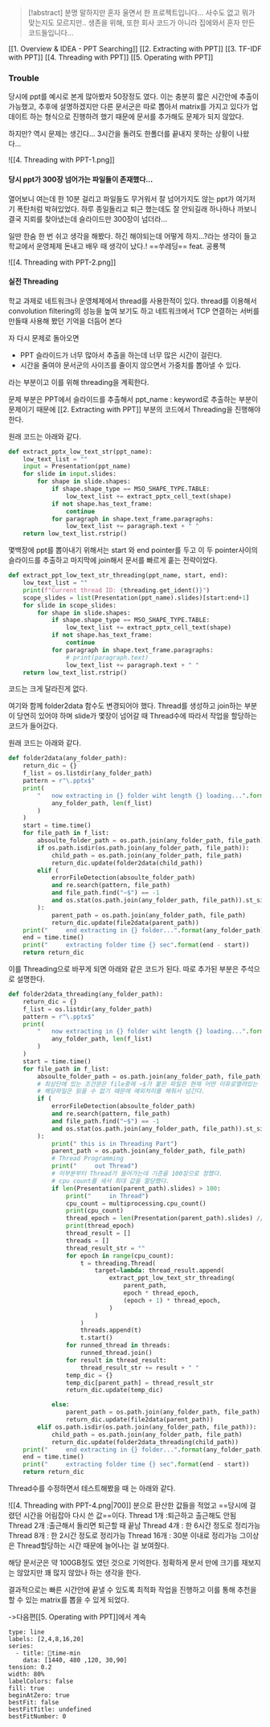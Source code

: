 > [!abstract] 분명 말하지만 혼자 울면서 한 프로젝트입니다... 사수도 없고 뭐가 맞는지도 모르지만.. 생존을 위해, 또한 회사 코드가 아니라 집에와서 혼자 만든 코드들입니다...

[[1. Overview & IDEA - PPT Searching]]
[[2. Extracting with PPT]] 
[[3. TF-IDF with PPT]] 
[[4. Threading with PPT]] 
[[5. Operating with PPT]] 

### Trouble

당시에 ppt를 예시로 본게 많아봤자 50장정도 였다. 이는 충분히 짧은 시간안에 추출이 가능했고, 추후에 설명하겠지만 다른 문서군은 따로 뽑아서 matrix를 가지고 있다가 업데이트 하는 형식으로 진행하려 했기 때문에 문서를 추가해도 문제가 되지 않았다.

하지만? 역시 문제는 생긴다... 3시간을 돌려도 한폴더를 끝내지 못하는 상황이 나왔다...

![[4. Threading with PPT-1.png]]

#### 당시 ppt가 300장 넘어가는 파일들이 존재했다... 

열어보니 여는데 한 10분 걸리고 파일들도 무거워서 잘 넘어가지도 않는 ppt가 여기저기 폭탄처럼 박혀있었다.
하루 종일돌리고 퇴근 했는데도 잘 안되길래 하나하나 까보니 결국 지뢰를 찾아냈는데 슬라이드만 300장이 넘더라...

일딴 한숨 한 번 쉬고 생각을 해봤다. 하긴 해야되는데 어떻게 하지...?라는 생각이 들고 학교에서 운영체제 돈내고 배우 때 생각이 났다.! ==쑤레딩== feat. 공룡책

![[4. Threading with PPT-2.png]]

#### 실전 Threading

학교 과제로 네트워크나 운영체제에서 thread를 사용한적이 있다. thread를 이용해서 convolution filtering의 성능을 높여 보기도 하고 네트워크에서 TCP 연결하는 서버를 만들때 사용해 봤던 기억을 더듬어 본다

자 다시 문제로 돌아오면

* PPT 슬라이드가 너무 많아서 추출을 하는데 너무 많은 시간이 걸린다.
* 시간을 줄여야 문서군의 사이즈를 줄이지 않으면서 가중치를 뽑아낼 수 있다.

라는 부분이고 이를 위해 threading을 계획한다.

문제 부분은 PPT에서 슬라이드를 추출해서 ppt_name : keyword로 추출하는 부분이 문제이기 때문에 
[[2. Extracting with PPT]] 부분의 코드에서 Threading을 진행해야한다.

원래 코드는 아래와 같다. 
```python
def extract_pptx_low_text_str(ppt_name):
    low_text_list = ""
    input = Presentation(ppt_name)
    for slide in input.slides:
        for shape in slide.shapes:
            if shape.shape_type == MSO_SHAPE_TYPE.TABLE:
                low_text_list += extract_pptx_cell_text(shape)
            if not shape.has_text_frame:
                continue
            for paragraph in shape.text_frame.paragraphs:
                low_text_list += paragraph.text + " "
    return low_text_list.rstrip()
```

몇백장에 ppt를 뽑아내기 위해서는 start 와 end pointer를 두고 이 두 pointer사이의 슬라이드를 추출하고 마지막에 join해서 문서를 빠르게 훝는 전략이었다.

```python
def extract_ppt_low_text_str_threading(ppt_name, start, end):
    low_text_list = ""
    print(f"Current thread ID: {threading.get_ident()}")
    scope_slides = list(Presentation(ppt_name).slides)[start:end+1]
    for slide in scope_slides:
        for shape in slide.shapes:
            if shape.shape_type == MSO_SHAPE_TYPE.TABLE:
                low_text_list += extract_pptx_cell_text(shape)
            if not shape.has_text_frame:
                continue
            for paragraph in shape.text_frame.paragraphs:
                # print(paragraph.text)
                low_text_list += paragraph.text + " "
    return low_text_list.rstrip()
```

코드는 크게 달라진게 없다. 

여기와 함께 folder2data 함수도 변경되어야 했다. Thread를 생성하고 join하는 부분이 당연히 있어야 하며 slide가 몇장이 넘어갈 때 Thread수에 따라서 작업을 할당하는 코드가 들어갔다.

원래 코드는 아래와 같다.
```python
def folder2data(any_folder_path):
    return_dic = {}
    f_list = os.listdir(any_folder_path)
    pattern = r"\.pptx$"
    print(
        "   now extracting in {} folder wiht length {} loading...".format(
            any_folder_path, len(f_list)
        )
    )
    start = time.time()
    for file_path in f_list:
        absoulte_folder_path = os.path.join(any_folder_path, file_path)
        if os.path.isdir(os.path.join(any_folder_path, file_path)):
            child_path = os.path.join(any_folder_path, file_path)
            return_dic.update(folder2data(child_path))
        elif (
            errorFileDetection(absoulte_folder_path)
            and re.search(pattern, file_path)
            and file_path.find("~$") == -1
            and os.stat(os.path.join(any_folder_path, file_path)).st_size > 0
        ):
            parent_path = os.path.join(any_folder_path, file_path)
            return_dic.update(file2data(parent_path))
    print("     end extracting in {} folder...".format(any_folder_path))
    end = time.time()
    print("     extracting folder time {} sec".format(end - start))
    return return_dic
```

이를 Threading으로 바꾸게 되면 아래와 같은 코드가 된다. 따로 추가된 부분은 주석으로 설명한다.
```python
def folder2data_threading(any_folder_path):
    return_dic = {}
    f_list = os.listdir(any_folder_path)
    pattern = r"\.pptx$"
    print(
        "   now extracting in {} folder wiht length {} loading...".format(
            any_folder_path, len(f_list)
        )
    )
    start = time.time()
    for file_path in f_list:
        absoulte_folder_path = os.path.join(any_folder_path, file_path)
        # 최상단에 있는 조건문은 file중에 ~$가 붙은 파일은 현재 어떤 이유로열려있는 파일이다.
        # 해당파일은 읽을 수 없기 때문에 예외처리를 해줘서 넘긴다.
        if (
            errorFileDetection(absoulte_folder_path)
            and re.search(pattern, file_path)
            and file_path.find("~$") == -1
            and os.stat(os.path.join(any_folder_path, file_path)).st_size > 0
        ):
            print(" this is in Threading Part")
            parent_path = os.path.join(any_folder_path, file_path)
            # Thread Programming
            print("     out Thread")
            # 이부분부터 Thread가 들어가는데 기준을 100장으로 정했다.
            # cpu count를 세서 최대 값을 할당했다.
            if len(Presentation(parent_path).slides) > 100:
                print("     in Thread")
                cpu_count = multiprocessing.cpu_count()
                print(cpu_count)
                thread_epoch = len(Presentation(parent_path).slides) // cpu_count
                print(thread_epoch)
                thread_result = []
                threads = []
                thread_result_str = ""
                for epoch in range(cpu_count):
                    t = threading.Thread(
                        target=lambda: thread_result.append(
                            extract_ppt_low_text_str_threading(
                                parent_path,
                                epoch * thread_epoch,
                                (epoch + 1) * thread_epoch,
                            )
                        )
                    )
                    threads.append(t)
                    t.start()
                for runned_thread in threads:
                    runned_thread.join()
                for result in thread_result:
                    thread_result_str += result + " "
                temp_dic = {}
                temp_dic[parent_path] = thread_result_str
                return_dic.update(temp_dic)

            else:
                parent_path = os.path.join(any_folder_path, file_path)
                return_dic.update(file2data(parent_path))
        elif os.path.isdir(os.path.join(any_folder_path, file_path)):
            child_path = os.path.join(any_folder_path, file_path)
            return_dic.update(folder2data_threading(child_path))
    print("     end extracting in {} folder...".format(any_folder_path))
    end = time.time()
    print("     extracting folder time {} sec".format(end - start))
    return return_dic
```

Thread수를 수정하면서 테스트해봤을 때 는 아래와 같다.

![[4. Threading with PPT-4.png|700]]
 분으로 환산한 값들을 적었고 ==당시에 걸렸던 시간을 어림잡아 다시 쓴 값==이다.
 Thread 1개 :퇴근하고 출근해도 안됨
 Thread 2개 :출근해서 돌리면 퇴근할 때 끝남
 Thread 4개 : 한 6시간 정도로 정리가능
 Thread 8개 : 한 2시간 정도로 정리가능
 Thread 16개 : 30분 이내로 정리가능
 그이상은 Thread할당하는 시간 때문에 늘어나는 걸 보여줬다.

해당 문서군은 약 100GB정도 였던 것으로 기억한다. 
정확하게 문서 만에 크기를 재보지는 않았지만 꽤 많지 않았나 하는 생각을 한다.

결과적으로는 빠른 시간안에 끝낼 수 있도록 최적화 작업을 진행하고 이를 통해 추천을 할 수 있는 matrix를 뽑을 수 있게 되었다.

->다음편[[5. Operating with PPT]]에서 계속

 
 













```chart
type: line
labels: [2,4,8,16,20]
series:
  - title: time-min
    data: [1440, 480 ,120, 30,90]
tension: 0.2
width: 80%
labelColors: false
fill: true
beginAtZero: true
bestFit: false
bestFitTitle: undefined
bestFitNumber: 0
```
